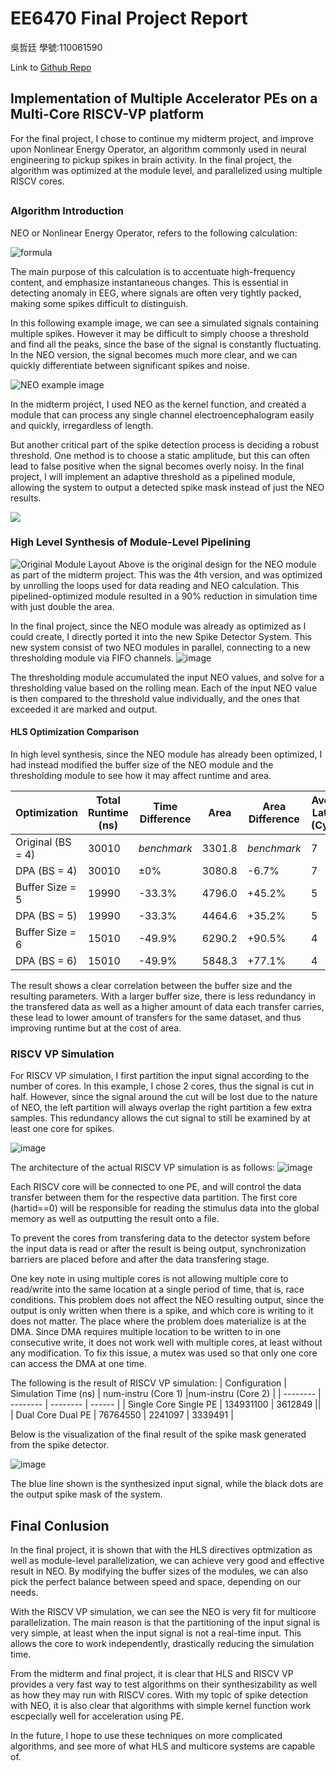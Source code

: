 # EE6470 Final Project Report
吳哲廷 學號:110061590

Link to [Github Repo](https://github.com/alvinpolardog/EE6470_Final_Project)
##

## Implementation of Multiple Accelerator PEs on a Multi-Core RISCV-VP platform

For the final project, I chose to continue my midterm project, and improve upon Nonlinear Energy Operator, an algorithm commonly used in neural engineering to pickup
spikes in brain activity. In the final project, the algorithm was optimized at the module level, and parallelized using multiple RISCV cores.
##  
## 

### Algorithm Introduction 

NEO or Nonlinear Energy Operator, refers to the following calculation:


![formula](https://i.imgur.com/469F8zA.png)

The main purpose of this calculation is to accentuate high-frequency content, and emphasize instantaneous changes. This is essential in detecting anomaly in EEG, where signals are often very tightly packed, making some spikes difficult to distinguish.

In this following example image, we can see a simulated signals containing multiple spikes. However it may be difficult to simply choose a threshold and find all the peaks, since the base of the signal is constantly fluctuating. In the NEO version, the signal becomes much more clear, and we can quickly differentiate between significant spikes and noise.


![NEO example image](https://i.imgur.com/s6QUo4z.png)

In the midterm project, I used NEO as the kernel function, and created a module that can process any single channel electroencephalogram easily and quickly, irregardless of length.

But another critical part of the spike detection process is deciding a robust threshold. One method is to choose a static amplitude, but this can often lead to false positive when the signal becomes overly noisy. 
In the final project, I will implement an adaptive threshold as a pipelined module, allowing the system to output a detected spike mask instead of just the NEO results.

![](https://i.imgur.com/KMIqDYn.png)

### High Level Synthesis of Module-Level Pipelining
![Original Module Layout](https://user-images.githubusercontent.com/93983804/172034868-d194bae0-a26b-4c35-ae86-0202f957724c.png)
Above is the original design for the NEO module as part of the midterm project. This was the 4th version, and was optimized by unrolling the loops
used for data reading and NEO calculation. This pipelined-optimized module resulted in a 90% reduction in simulation time with just double the area.

In the final project, since the NEO module was already as optimized as I could create, I directly ported it into the new Spike Detector System.
This new system consist of two NEO modules in parallel, connecting to a new thresholding module via FIFO channels. 
![image](https://user-images.githubusercontent.com/93983804/172035039-eea03879-7c38-4157-a3f2-8585ea2d7eab.png)

The thresholding module accumulated the input NEO values, and solve for a thresholding value based on the rolling mean. Each of the input NEO value is then
compared to the threshold value individually, and the ones that exceeded it are marked and output. 

#### HLS Optimization Comparison
In high level synthesis, since the NEO module has already been optimized, I had instead modified the buffer size of the NEO module and the thresholding module to see
how it may affect runtime and area.

| Optimization | Total Runtime (ns) | Time Difference | Area | Area Difference | Average Latency (Cycles) |
| -------- | -------- | -------- | ------ | ------ | ---- |
| Original (BS = 4) | 30010     | *benchmark*   | 3301.8  | *benchmark* | 7|
| DPA (BS = 4)      | 30010     | ±0%           | 3080.8  | -6.7%     | 7|
| Buffer Size = 5   | 19990     |-33.3%         | 4796.0  | +45.2%    | 5|
| DPA (BS = 5)      | 19990     |-33.3%         | 4464.6  | +35.2%    | 5|
| Buffer Size = 6   | 15010     | -49.9%        | 6290.2  | +90.5%    | 4|
| DPA (BS = 6)      | 15010     | -49.9%        | 5848.3  | +77.1%    | 4|

The result shows a clear correlation between the buffer size and the resulting parameters. With a larger buffer size, there is less redundancy in the transfered data as well as a higher amount of data each transfer carries, these lead to lower amount of transfers for the same dataset, and thus improving runtime but at the cost of area. 


### RISCV VP Simulation
For RISCV VP simulation, I first partition the input signal according to the number of cores. In this example, I chose 2 cores, thus the signal is cut in half. However, since the signal around the cut will be lost due to the nature of NEO, the left partition will always overlap the right partition a few extra samples. This redundancy allows the cut signal to still be examined by at least one core for spikes.

![image](https://user-images.githubusercontent.com/93983804/172044464-f11f2db4-4a0f-49ca-9c46-0242f89a847f.png)

The architecture of the actual RISCV VP simulation is as follows:
![image](https://user-images.githubusercontent.com/93983804/172044486-a488ec4a-2c51-46c9-b6ff-f756378faf45.png)

Each RISCV core will be connected to one PE, and will control the data transfer between them for 
the respective data partition. The first core (hartid==0) will be responsible for reading the stimulus data into the global memory as well as outputting the result onto a file.

To prevent the cores from transfering data to the detector system before the input data is read or after the result is being output, synchronization barriers are placed before and after the data transfering stage.

One key note in using multiple cores is not allowing multiple core to read/write into the same location at a single period of time, that is, race conditions. This problem does not affect the NEO resulting output, since the output is only written when there is a spike, and which core is writing to it does not matter. The place where the problem does materialize is at the DMA. Since DMA requires multiple location to be written to in one consecutive write, it does not work well with multiple cores, at least without any modification. To fix this issue, a mutex was used so that only one core can access the DMA at one time.

The following is the result of RISCV VP simulation:
| Configuration | Simulation Time (ns) | num-instru (Core 1) |num-instru (Core 2) |
| -------- | -------- | -------- | ------ |
| Single Core Single PE | 134931100 | 3612849   || 
| Dual Core Dual PE | 76764550     | 2241097     | 3339491 | 


Below is the visualization of the final result of the spike mask generated from the spike detector.

![image](https://user-images.githubusercontent.com/93983804/172045417-1df1dc56-f17f-497f-bde9-c107968dddb8.png)

The blue line shown is the synthesized input signal, while the black dots are the output spike mask of the system.

##  

## Final Conlusion

In the final project, it is shown that with the HLS directives optmization as well as module-level parallelization, we can achieve very good and effective result in NEO. By modifying the buffer sizes of the modules, we can also pick the perfect balance between speed and space, depending on our needs.

With the RISCV VP simulation, we can see the NEO is very fit for multicore parallelization. The main reason is that the partitioning of the input signal is very simple, at least when the input signal is not a real-time input. This allows the core to work independently, drastically reducing the simulation time.

From the midterm and final project, it is clear that HLS and RISCV VP provides a very fast way to test algorithms on their synthesizability as well as how they may run with RISCV cores. With my topic of spike detection with NEO, it is also clear that algorithms with simple kernel function work escpecially well for acceleration using PE.

In the future, I hope to use these techniques on more complicated algorithms, and see more of what HLS and multicore systems are capable of.
